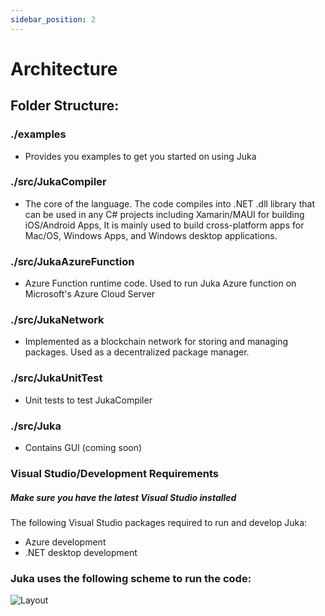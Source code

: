 ```yaml
---
sidebar_position: 2
---
```


# Architecture

## Folder Structure:

### ./examples
- Provides you examples to get you started on using Juka

### ./src/JukaCompiler
- The core of the language. The code compiles into .NET .dll library that can be used in any C# projects including Xamarin/MAUI for building iOS/Android Apps,
  It is mainly used to build cross-platform apps for Mac/OS, Windows Apps, and Windows desktop applications.

### ./src/JukaAzureFunction
- Azure Function runtime code. Used to run Juka Azure function on Microsoft's Azure Cloud Server

### ./src/JukaNetwork
- Implemented as a blockchain network for storing and managing packages. Used as a decentralized package manager.

### ./src/JukaUnitTest
- Unit tests to test JukaCompiler

### ./src/Juka
- Contains GUI (coming soon)

### Visual Studio/Development Requirements
##### Make sure you have the latest Visual Studio installed

The following Visual Studio packages required to run and develop Juka:

- Azure development
- .NET desktop development

### Juka uses the following scheme to run the code:
![Layout](/img/Runtime.png)
